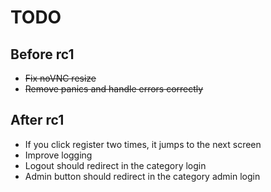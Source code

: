 # TODO

## Before rc1

- ~~Fix noVNC resize~~
- ~~Remove panics and handle errors correctly~~

## After rc1
- If you click register two times, it jumps to the next screen
- Improve logging
- Logout should redirect in the category login
- Admin button should redirect in the category admin login

